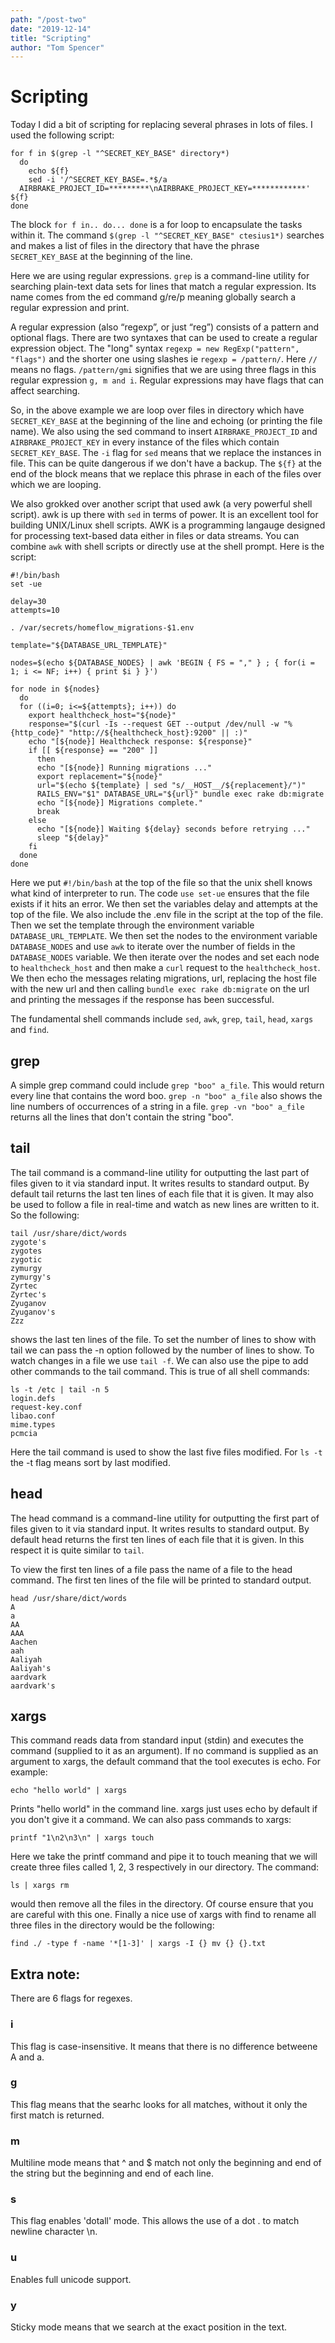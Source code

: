 ```yaml
---
path: "/post-two"
date: "2019-12-14"
title: "Scripting"
author: "Tom Spencer"
---
```


# Scripting

Today I did a bit of scripting for replacing several phrases in lots of files. I used the following script:

```
for f in $(grep -l "^SECRET_KEY_BASE" directory*)
  do
    echo ${f}
    sed -i '/^SECRET_KEY_BASE=.*$/a
  AIRBRAKE_PROJECT_ID=*********\nAIRBRAKE_PROJECT_KEY=************' ${f}
done
```

The block `for f in.. do... done`
is a for loop to encapsulate the tasks within it. The command `$(grep -l "^SECRET_KEY_BASE" ctesius1*)` searches and makes a list of files in the directory that have the phrase `SECRET_KEY_BASE` at the beginning of the line.

Here we are using regular expressions. `grep` is a command-line utility for searching plain-text data sets for lines that match a regular expression. Its name comes from the ed command g/re/p meaning globally search a regular expression and print.

A regular expression (also “regexp”, or just “reg”) consists of a pattern and optional flags. There are two syntaxes that can be used to create a regular expression object. The "long" syntax `regexp = new RegExp("pattern", "flags")` and the shorter one using slashes ie `regexp = /pattern/`. Here `//` means no flags. `/pattern/gmi` signifies that we are using three flags in this regular expression `g, m and i`. Regular expressions may have flags that can affect searching. 

So, in the above example we are loop over files in directory which have `SECRET_KEY_BASE` at the beginning of the line and echoing (or printing the file name). We also using the sed command to insert `AIRBRAKE_PROJECT_ID` and `AIRBRAKE_PROJECT_KEY` in every instance of the files which contain `SECRET_KEY_BASE`. The `-i` flag for `sed` means that we replace the instances in file. This can be quite dangerous if we don't have a backup. The `${f}` at the end of the block means that we replace this phrase in each of the files over which we are looping.

We also grokked over another script that used awk (a very powerful shell script). awk is up there with `sed` in terms of power. It is an excellent tool for building UNIX/Linux shell scripts. AWK is a programming langauge designed for processing text-based data either in files or data streams. You can combine `awk` with shell scripts or directly use at the shell prompt. Here is the script:

```
#!/bin/bash
set -ue

delay=30
attempts=10

. /var/secrets/homeflow_migrations-$1.env

template="${DATABASE_URL_TEMPLATE}"

nodes=$(echo ${DATABASE_NODES} | awk 'BEGIN { FS = "," } ; { for(i = 1; i <= NF; i++) { print $i } }')

for node in ${nodes}
  do
  for ((i=0; i<=${attempts}; i++)) do
    export healthcheck_host="${node}"
    response="$(curl -Is --request GET --output /dev/null -w "%{http_code}" "http://${healthcheck_host}:9200" || :)"
    echo "[${node}] Healthcheck response: ${response}"
    if [[ ${response} == "200" ]]
      then
      echo "[${node}] Running migrations ..."
      export replacement="${node}"
      url="$(echo ${template} | sed "s/__HOST__/${replacement}/")"
      RAILS_ENV="$1" DATABASE_URL="${url}" bundle exec rake db:migrate
      echo "[${node}] Migrations complete."
      break
    else
      echo "[${node}] Waiting ${delay} seconds before retrying ..."
      sleep "${delay}"
    fi
  done
done
```

Here we put `#!/bin/bash` at the top of the file so that the unix shell knows what kind of interpreter to run. The code `use set-ue` ensures that the file exists if it hits an error. We then set the variables delay and attempts at the top of the file. We also include the .env file in the script at the top of the file. Then we set the template through the environment variable `DATABASE_URL_TEMPLATE`. We then set the nodes to the environment variable `DATABASE_NODES` and use `awk` to iterate over the number of fields in the `DATABASE_NODES` variable. We then iterate over the nodes and set each node to `healthcheck_host` and then make a `curl` request to the `healthcheck_host`. We then echo the messages relating migrations, url, replacing the host file with the new url and then calling `bundle exec rake db:migrate` on the url and printing the messages if the response has been successful.

The fundamental shell commands include `sed`, `awk`, `grep`, `tail`, `head`, `xargs` and `find`.

## grep

A simple grep command could include `grep "boo" a_file`. This would return every line that contains the word boo. `grep -n "boo" a_file` also shows the line numbers of occurrences of a string in a file. `grep -vn "boo" a_file` returns all the lines that don't contain the string "boo".

## tail

The tail command is a command-line utility for outputting the last part of files given to it via standard input. It writes results to standard output. By default tail returns the last ten lines of each file that it is given. It may also be used to follow a file in real-time and watch as new lines are written to it.
So the following:

```
tail /usr/share/dict/words
zygote's
zygotes
zygotic
zymurgy
zymurgy's
Zyrtec
Zyrtec's
Zyuganov
Zyuganov's
Zzz
```

shows the last ten lines of the file. To set the number of lines to show with tail we can pass the -n option followed by the number of lines to show. To watch changes in a file we use `tail -f`. We can also use the pipe to add other commands to the tail command. This is true of all shell commands:

```
ls -t /etc | tail -n 5
login.defs
request-key.conf
libao.conf
mime.types
pcmcia
```

Here the tail command is used to show the last five files modified. For `ls -t` the -t flag means sort by last modified. 

## head

The head command is a command-line utility for outputting the first part of files given to it via standard input. It writes results to standard output. By default head returns the first ten lines of each file that it is given. In this respect it is quite similar to `tail`.

To view the first ten lines of a file pass the name of a file to the head command. The first ten lines of the file will be printed to standard output.

```
head /usr/share/dict/words
A
a
AA
AAA
Aachen
aah
Aaliyah
Aaliyah's
aardvark
aardvark's
```


## xargs

This command reads data from standard input (stdin) and executes the command (supplied to it as an argument). If no command is supplied as an argument to xargs, the default command that the tool executes is echo. For example:

```
echo "hello world" | xargs
```

Prints "hello world" in the command line. xargs just uses echo by default if you don't give it a command. We can also pass commands to xargs:

```
printf "1\n2\n3\n" | xargs touch 
```

Here we take the printf command and pipe it to touch meaning that we will create three files called 1, 2, 3 respectively in our directory. The command:

```
ls | xargs rm
```

would then remove all the files in the directory. Of course ensure that you are careful with this one. Finally a nice use of xargs with find to rename all three files in the directory would be the following:

```
find ./ -type f -name '*[1-3]' | xargs -I {} mv {} {}.txt
```

## Extra note:

There are 6 flags for regexes.

### i
This flag is case-insensitive. It means that there is no difference betweene A and a.

### g
This flag means that the searhc looks for all matches, without it only the first match is returned.

### m
Multiline mode means that ^ and $ match not only the beginning and end of the string but the beginning and end of each line.

### s
This flag enables 'dotall' mode. This allows the use of a dot . to match newline character \n.

### u
Enables full unicode support.

### y
Sticky mode means that we search at the exact position in the text.
